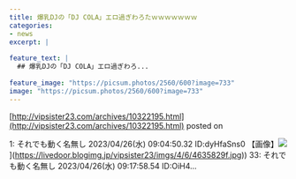 ```yaml
---
title: 爆乳DJの「DJ COLA」エロ過ぎわろたｗｗｗｗｗｗｗ
categories:
- news
excerpt: |
  
feature_text: |
  ## 爆乳DJの「DJ COLA」エロ過ぎわろ...
  
feature_image: "https://picsum.photos/2560/600?image=733"
image: "https://picsum.photos/2560/600?image=733"
---
```


[http://vipsister23.com/archives/10322195.html](http://vipsister23.com/archives/10322195.html)
posted on 

<!--more-->

1: それでも動く名無し 2023/04/26(水) 09:04:50.32 ID:dyHfaSns0 【画像】![](https://livedoor.blogimg.jp/vipsister23/imgs/3/f/3f830b0e.jpg[https://livedoor.blogimg.jp/vipsister23/imgs/4/6/4635829f.jpg)](https://livedoor.blogimg.jp/vipsister23/imgs/4/6/4635829f.jpg)) 33: それでも動く名無し 2023/04/26(水) 09:17:58.54 ID:OiH4...
